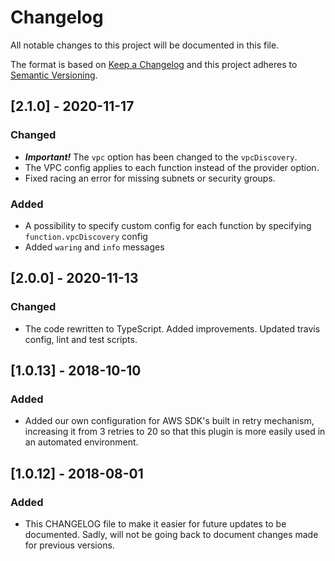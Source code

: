 # Changelog
All notable changes to this project will be documented in this file.

The format is based on [Keep a Changelog](http://keepachangelog.com/en/1.0.0/)
and this project adheres to [Semantic Versioning](http://semver.org/spec/v2.0.0.html).

## [2.1.0] - 2020-11-17
### Changed
- ***Important!*** The `vpc` option has been changed to the `vpcDiscovery`.
- The VPC config applies to each function instead of the provider option.
- Fixed racing an error for missing subnets or security groups.
### Added
- A possibility to specify custom config for each function by specifying `function.vpcDiscovery` config
- Added `waring` and `info` messages

## [2.0.0] - 2020-11-13
### Changed
- The code rewritten to TypeScript. Added improvements. Updated travis config, lint and test scripts.

## [1.0.13] - 2018-10-10
### Added
- Added our own configuration for AWS SDK's built in retry mechanism, increasing it from 3 retries to 20 so that this plugin is more easily used in an automated environment.

## [1.0.12] - 2018-08-01
### Added
- This CHANGELOG file to make it easier for future updates to be documented. Sadly, will not be going back to document changes made for previous versions.
